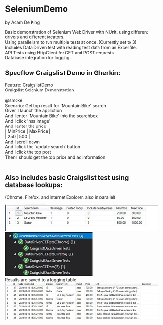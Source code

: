 # SeleniumDemo
by Adam De King </br>

Basic demonstration of Selenium Web Driver with NUnit, using different drivers and different locators.</br>
Using parallelism to run multiple tests at once. (Currently set to 3) </br>
Includes Data Driven test with reading test data from an Excel file. </br>
API Tests using HttpClient for GET and POST requests. </br>
Database integration for logging. </br>


## Specflow Craigslist Demo in Gherkin: </br>
Feature: CraigslistDemo </br>
	Craigslist Selenium Demonstration </br>
 </br>
@smoke </br>
Scenario: Get top result for 'Mountain Bike' search </br>
	Given I launch the appliction </br>
	And I enter 'Mountain Bike' into the searchbox </br>
	And I click 'has image' </br>
	And I enter the price </br>
		| MinPrice | MaxPrice | </br>
		| 250      | 500      | </br>
	And I scroll down </br>
	And I click the 'update search' button </br>
	And I click the top post </br>
	Then I should get the top price and ad information </br>
 </br>

## Also includes basic Craigslist test using database lookups:  </br>
(Chrome, Firefox, and Internet Explorer, also in parallel) </br>
</br>
![database search img](./images/SqlSearchTable.jpg)
</br>
![Test Explorer img](./images/TestExplorer.jpg)
</br>
Results are saved to a logging table. </br>
![database logs img](./images/SqlLogsTable.jpg)
</br>

